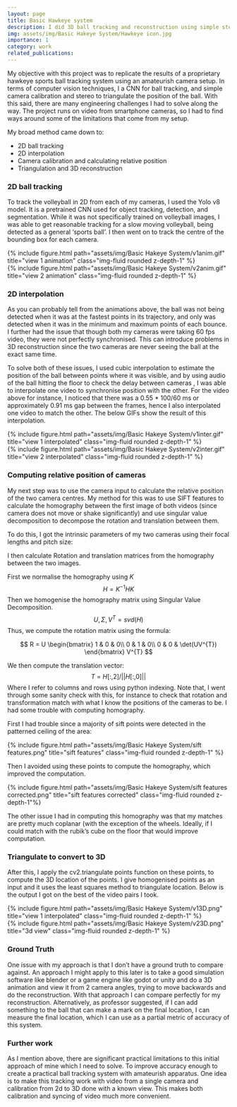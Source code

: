 ```yaml
---
layout: page
title: Basic Hawkeye system
description: I did 3D ball tracking and reconstruction using simple stereo for CS-2467 Computer Vision.
img: assets/img/Basic Hakeye System/Hawkeye icon.jpg
importance: 1
category: work
related_publications:
---
```


My objective with this project was to replicate the results of a proprietary hawkeye sports ball tracking system using an amateurish camera setup. In terms of computer vision techniques, I a CNN for ball tracking, and simple camera calibration and stereo to triangulate the position of the ball. With this said, there are many engineering challenges I had to solve along the way. The project runs on video from smartphone cameras, so I had to find ways around some of the limitations that come from my setup. 

My broad method came down to:

- 2D ball tracking
- 2D interpolation
- Camera calibration and calculating relative position
- Triangulation and 3D reconstruction

### 2D ball tracking

To track the volleyball in 2D from each of my cameras, I used the Yolo v8 model. It is a pretrained CNN used for object tracking, detection, and segmentation. While it was not specifically trained on volleyball images, I was able to get reasonable tracking for a slow moving volleyball, being detected as a general ‘sports ball’. I then went on to track the centre of the bounding box for each camera.

<div class="row justify-content-sm-center">
    <div class="col-sm mt-3 mt-md-0">
        {% include figure.html path="assets/img/Basic Hakeye System/v1anim.gif" title="view 1 animation" class="img-fluid rounded z-depth-1" %}
    </div>
    <div class="col-sm mt-3 mt-md-0">
        {% include figure.html path="assets/img/Basic Hakeye System/v2anim.gif" title="view 2 animation" class="img-fluid rounded z-depth-1" %}
    </div>
</div>

### 2D interpolation

As you can probably tell from the animations above, the ball was not being detected when it was at the fastest points in its trajectory, and only was detected when it was in the minimum and maximum points of each bounce. I further had the issue that though both my cameras were taking 60 fps video, they were not perfectly synchronised. This can introduce problems in 3D reconstruction since the two cameras are never seeing the ball at the exact same time. 

To solve both of these issues, I used cubic interpolation to estimate the position of the ball between points where it was visible, and by using audio of the ball hitting the floor to check the delay between cameras , I was able to interpolate one video to synchronise position with the other. For the video above for instance, I noticed that there was a 0.55 * 100/60 ms  or approximately 0.91 ms gap between the frames, hence I also interpolated one video to match the other. The below GIFs show the result of this interpolation.

<div class="row justify-content-sm-center">
    <div class="col-sm mt-3 mt-md-0">
        {% include figure.html path="assets/img/Basic Hakeye System/v1inter.gif" title="view 1 interpolated" class="img-fluid rounded z-depth-1" %}
    </div>
    <div class="col-sm mt-3 mt-md-0">
        {% include figure.html path="assets/img/Basic Hakeye System/v2inter.gif" title="view 2 interpolated" class="img-fluid rounded z-depth-1" %}
    </div>
</div>

### Computing relative position of cameras

My next step was to use the camera input to calculate the relative position of the two camera centres. My method for this was to use SIFT features to calculate the homography between the first image of both videos (since camera does not move or shake significantly) and use singular value decomposition to decompose the rotation and translation between them. 

To do this, I got the intrinsic parameters of my two cameras using their focal lengths and pitch size:

I then calculate Rotation and translation matrices from the homography between the two images. 

First we normalise the homography using $K$
$$H=K^{-1}HK$$
Then we homogenise the homography matrix using Singular Value Decomposition. 
$$U,\Sigma,V^T=svd\left(H\right)$$
Thus, we compute the rotation matrix using the formula:

$$
R = U
\begin{bmatrix}
1 & 0 & 0\\
0 & 1 & 0\\
0 & 0 & \det(UV^{T})
\end{bmatrix}
V^{T}
$$
 
We then compute the translation vector:
$$T\ =\ H[:,2] / ||H[:,0]||$$
Where I refer to columns and rows using python indexing.
Note that, I went through some sanity check with this, for instance to check that rotation and transformation match with what I know the positions of the cameras to be. I had some trouble with computing homography.

First I had trouble since a majority of sift points were detected in the patterned ceiling of the area:


<div class="row justify-content-sm-center">
    <div class="col-sm mt-3 mt-md-0">
        {% include figure.html path="assets/img/Basic Hakeye System/sift features.png" title="sift features" class="img-fluid rounded z-depth-1" %}
    </div>
</div>

Then I avoided using these points to compute the homography, which improved the computation.

<div class="row justify-content-sm-center">
    <div class="col-sm mt-3 mt-md-0">
        {% include figure.html path="assets/img/Basic Hakeye System/sift features corrected.png" title="sift features corrected" class="img-fluid rounded z-depth-1"%}
    </div>
</div>

The other issue I had in computing this homography was that my matches are pretty much coplanar (with the exception of the wheels. Ideally, if I could match with the rubik’s cube on the floor that would improve computation. 


### Triangulate to convert to 3D

After this, I apply the cv2.triangulate points function on these points, to compute the 3D location of the points. I give homogenised points as an input and it uses the least squares method to triangulate location. Below is the output I got on the best of the video pairs I took.

<div class="row justify-content-sm-center">
    <div class="col-sm mt-3 mt-md-0">
        {% include figure.html path="assets/img/Basic Hakeye System/v13D.png" title="view 1 interpolated" class="img-fluid rounded z-depth-1" %}
    </div>
    <div class="col-sm mt-3 mt-md-0">
        {% include figure.html path="assets/img/Basic Hakeye System/v23D.png" title="3d view" class="img-fluid rounded z-depth-1" %}
    </div>
</div>

### Ground Truth

One issue with my approach is that I don’t have a ground truth to compare against. An approach I might apply to this later is to take a good simulation software like blender or a game engine like godot or unity and do a 3D animation and view it from 2 camera angles, trying to move backwards and do the reconstruction. With that approach I can compare perfectly for my reconstruction. Alternatively, as professor suggested, if I can add something to the ball that can make a mark on the final location, I can measure the final location, which I can use as a partial metric of accuracy of this system.

### Further work

As I mention above, there are significant practical limitations to this initial approach of mine which I need to solve. To improve accuracy enough to create a practical ball tracking system with amateurish apparatus. One idea is to make this tracking work with video from a single camera and calibration from 2d to 3D done with a known view. This makes both calibration and syncing of video much more convenient.